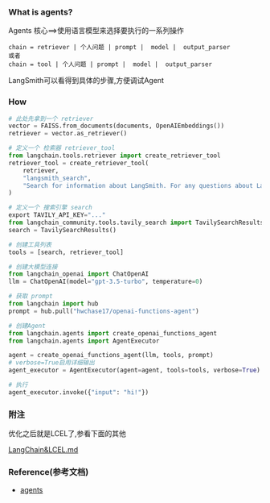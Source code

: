 ### What is agents?
Agents 核心==>使用语言模型来选择要执行的一系列操作
```text
chain = retriever | 个人问题 | prompt |  model |  output_parser
或者
chain = tool | 个人问题 | prompt |  model |  output_parser
```
LangSmith可以看得到具体的步骤,方便调试Agent
### How
```python
# 此处先拿到一个 retriever
vector = FAISS.from_documents(documents, OpenAIEmbeddings())
retriever = vector.as_retriever()
```
```python
# 定义一个 检索器 retriever_tool
from langchain.tools.retriever import create_retriever_tool
retriever_tool = create_retriever_tool(
    retriever,
    "langsmith_search",
    "Search for information about LangSmith. For any questions about LangSmith, you must use this tool!",
)
```
```python
# 定义一个 搜索引擎 search
export TAVILY_API_KEY="..."
from langchain_community.tools.tavily_search import TavilySearchResults
search = TavilySearchResults()
```
```python
# 创建工具列表
tools = [search, retriever_tool]
```
```python
# 创建大模型连接
from langchain_openai import ChatOpenAI
llm = ChatOpenAI(model="gpt-3.5-turbo", temperature=0)
```
```python
# 获取 prompt
from langchain import hub
prompt = hub.pull("hwchase17/openai-functions-agent")
```
```python
# 创建Agent
from langchain.agents import create_openai_functions_agent
from langchain.agents import AgentExecutor

agent = create_openai_functions_agent(llm, tools, prompt)
# verbose=True启用详细输出
agent_executor = AgentExecutor(agent=agent, tools=tools, verbose=True)
```
```python
# 执行
agent_executor.invoke({"input": "hi!"})
```

### 附注
优化之后就是LCEL了,参看下面的其他

[LangChain&LCEL.md](..%2Flangchain%2FLangChain%26LCEL.md)

### Reference(参考文档)

* [agents](https://python.langchain.com/docs/modules/agents/quick_start)

